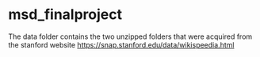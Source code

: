 # msd_finalproject
The data folder contains the two unzipped folders that were acquired from the stanford website https://snap.stanford.edu/data/wikispeedia.html
